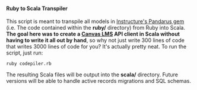 #### Ruby to Scala Transpiler

This script is meant to transpile all models in [Instructure's Pandarus gem](https://github.com/instructure/pandarus) (i.e. The code contained within the **ruby/** directory) from Ruby into Scala. **The goal here was to create a [Canvas LMS](https://github.com/instructure/canvas-lms) API client in Scala without having to write it all out by hand**, so why not just write 300 lines of code that writes 3000 lines of code for you? It's actually pretty neat. To run the script, just run:

    ruby codepiler.rb

The resulting Scala files will be output into the **scala/** directory. Future versions will be able to handle active records migrations and SQL schemas.